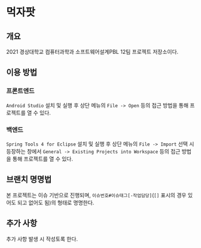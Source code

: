 # 먹자팟
## 개요
2021 경상대학교 컴퓨터과학과 소프트웨어설계PBL 12팀 프로젝트 저장소이다.

## 이용 방법
### 프론트엔드
`Android Studio` 설치 및 실행 후 상단 메뉴의 `File -> Open` 등의 접근 방법을 통해 프로젝트를 열 수 있다.

### 백엔드
`Spring Tools 4 for Eclipse` 설치 및 실행 후 상단 메뉴의 `File -> Import` 선택 시 등장하는 창에서 `General -> Existing Projects into Workspace` 등의 접근 방법을 통해 프로젝트를 열 수 있다.

## 브랜치 명명법
본 프로젝트는 이슈 기반으로 진행되며, `이슈번호#이슈태그[-작업담당]`(`[]` 표시의 경우 있어도 되고 없어도 됨)의 형태로 명명한다.

## 추가 사항
추가 사항 발생 시 작성토록 한다.